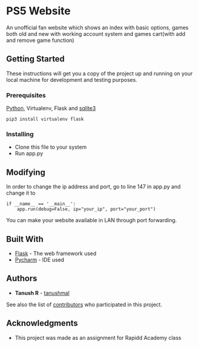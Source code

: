# PS5 Website

An unofficial fan website which shows an index with basic options, games both old and new with working account system and games cart(with add and remove game function)

## Getting Started

These instructions will get you a copy of the project up and running on your local machine for development and testing purposes. 

### Prerequisites

[Python](https://www.python.org/downloads/), Virtualenv, Flask and [sqlite3](https://www.sqlite.org/download.html)

```
pip3 install virtualenv flask
```

### Installing

* Clone this file to your system
* Run app.py 

## Modifying

In order to change the ip address and port, go to line 147 in app.py and change it to
```
if __name__ == '__main__':
    app.run(debug=False, ip="your_ip", port="your_port")
```
You can make your website available in LAN through port forwarding.


## Built With

* [Flask](https://flask.palletsprojects.com/en/1.1.x/) - The web framework used
* [Pycharm](https://www.jetbrains.com/pycharm/) - IDE used




## Authors

* **Tanush R** - [tanushmal](https://github.com/tanushmal)

See also the list of [contributors](https://github.com/your/project/contributors) who participated in this project.



## Acknowledgments

* This project was made as an assignment for Rapidd Academy class

